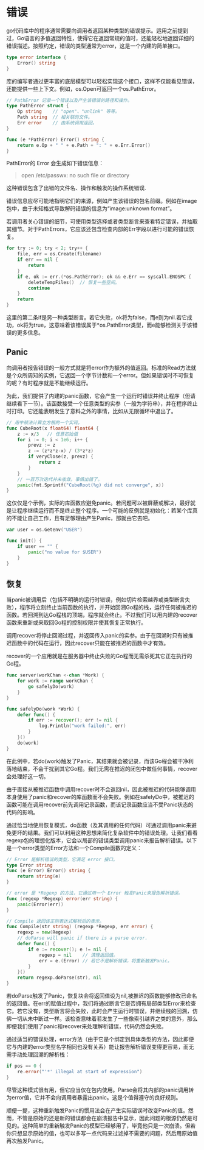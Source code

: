 # 错误

go代码库中的程序通常需要向调用者返回某种类型的错误提示。运用之前提到过，Go语言的多值返回特性，使得它在返回常规的值时，还能轻松地返回详细的错误描述。按照约定，错误的类型通常为error，这是一个内建的简单接口。

```go
type error interface {
	Error() string
}
```

库的编写者通过更丰富的底层模型可以轻松实现这个接口，这样不仅能看见错误，还能提供一些上下文。例如，os.Open可返回一个os.PathError。

```go
// PathError 记录一个错误以及产生该错误的路径和操作。
type PathError struct {
	Op string    // "open"、"unlink" 等等。
	Path string  // 相关联的文件。
	Err error    // 由系统调用返回。
}

func (e *PathError) Error() string {
	return e.Op + " " + e.Path + ": " + e.Err.Error()
}
```

PathError的 Error 会生成如下错误信息：

>open /etc/passwx: no such file or directory

这种错误包含了出错的文件名、操作和触发的操作系统错误.

错误信息应尽可能地指明它们的来源，例如产生该错误的包名前缀。例如在image包中，由于未知格式导致解码错误的信息为“image:unknown format”。

若调用者关心错误的细节，可使用类型选择或者类型断言来查看特定错误，并抽取其细节。对于PathErrors，它应该还包含检查内部的Err字段以进行可能的错误恢复。

```go
for try := 0; try < 2; try++ {
	file, err = os.Create(filename)
	if err == nil {
		return
	}
	if e, ok := err.(*os.PathError); ok && e.Err == syscall.ENOSPC {
		deleteTempFiles()  // 恢复一些空间。
		continue
	}
	return
}
```

这里的第二条if是另一种类型断言。若它失败，ok将为false，而e则为nil.若它成功，ok将为true，这意味着该错误属于*os.PathError类型，而e能够检测关于该错误的更多信息。

## Panic

向调用者报告错误的一般方式就是将error作为额外的值返回。标准的Read方法就是个众所周知的实例，它返回一个字节计数和一个error。但如果错误时不可恢复的呢？有时程序就是不能继续运行。

为此，我们提供了内建的panic函数，它会产生一个运行时错误并终止程序（但请继续看下一节）。该函数接受一个任意类型的实参（一般为字符串），并在程序终止时打印。它还能表明发生了意料之外的事情，比如从无限循环中退出了。

```go
// 用牛顿法计算立方根的一个实现。
func CubeRoot(x float64) float64 {
	z := x/3   // 任意初始值
	for i := 0; i < 1e6; i++ {
		prevz := z
		z -= (z*z*z-x) / (3*z*z)
		if veryClose(z, prevz) {
			return z
		}
	}
	// 一百万次迭代并未收敛，事情出错了。
	panic(fmt.Sprintf("CubeRoot(%g) did not converge", x))
}
```

这仅仅是个示例，实际的库函数应避免panic。若问题可以被屏蔽或解决，最好就是让程序继续运行而不是终止整个程序。一个可能的反例就是初始化：若某个库真的不能让自己工作，且有足够理由产生Panic，那就由它去吧。

```go
var user = os.Getenv("USER")

func init() {
	if user == "" {
		panic("no value for $USER")
	}
}
```

## 恢复

当panic被调用后（包括不明确的运行时错误，例如切片检索越界或类型断言失败），程序将立刻终止当前函数的执行，并开始回溯Go程的栈，运行任何被推迟的函数。若回溯到达Go程栈的顶端，程序就会终止。不过我们可以用内建的recover函数来重新或来取回Go程的控制权限并使其恢复正常执行。

调用recover将停止回溯过程，并返回传入panic的实参。由于在回溯时只有被推迟函数中的代码在运行，因此recover只能在被推迟的函数中才有效。

recover的一个应用就是在服务器中终止失败的Go程而无需杀死其它正在执行的Go程。

```go
func server(workChan <-chan *Work) {
	for work := range workChan {
		go safelyDo(work)
	}
}

func safelyDo(work *Work) {
	defer func() {
		if err := recover(); err != nil {
			log.Println("work failed:", err)
		}
	}()
	do(work)
}
```

在此例中，若do(work)触发了Panic，其结果就会被记录，而该Go程会被干净利落地结束，不会干扰到其它Go程。我们无需在推迟的闭包中做任何事情，recover会处理好这一切。

由于直接从被推迟函数中调用recover时不会返回nil，因此被推迟的代码能够调用本身使用了panic和recover的库函数而不会失败。例如在safelyDo中，被推迟的函数可能在调用recover前先调用记录函数，而该记录函数应当不受Panic状态的代码的影响。

通过恰当地使用恢复模式，do函数（及其调用的任何代码）可通过调用panic来避免更坏的结果。我们可以利用这种思想来简化复杂软件中的错误处理。让我们看看regexp包的理想化版本，它会以局部的错误类型调用panic来报告解析错误。以下是一个error类型的Error方法和一个Compile函数的定义：

```go
// Error 是解析错误的类型，它满足 error 接口。
type Error string
func (e Error) Error() string {
	return string(e)
}

// error 是 *Regexp 的方法，它通过用一个 Error 触发Panic来报告解析错误。
func (regexp *Regexp) error(err string) {
	panic(Error(err))
}

// Compile 返回该正则表达式解析后的表示。
func Compile(str string) (regexp *Regexp, err error) {
	regexp = new(Regexp)
	// doParse will panic if there is a parse error.
	defer func() {
		if e := recover(); e != nil {
			regexp = nil    // 清理返回值。
			err = e.(Error) // 若它不是解析错误，将重新触发Panic。
		}
	}()
	return regexp.doParse(str), nil
}
```

若doParse触发了Panic，恢复块会将返回值设为nil,被推迟的函数能够修改已命名的返回值。在err的赋值过程中，我们将通过断言它是否拥有局部类型Error来检查它。若它没有，类型断言将会失败，此时会产生运行时错误，并继续栈的回溯，仿佛一切从未中断过一样。该检查意味着若发生了一些像索引越界之类的意外，那么即便我们使用了panic和recover来处理解析错误，代码仍然会失败。

通过适当的错误处理，error方法（由于它是个绑定到具体类型的方法，因此即便它与内建的error类型名字相同也没有关系）能让报告解析错误变得更容易，而无需手动处理回溯的解析栈：

```go
if pos == 0 {
	re.error("'*' illegal at start of expression")
}
```

尽管这种模式很有用，但它应当仅在包内使用。Parse会将其内部的panic调用转为error值，它并不会向调用者暴露出panic。这是个值得遵守的良好规则。

顺便一提，这种重新触发Panic的惯用法会在产生实际错误时改变Panic的值。然而，不管是原始的还是新的错误都会在崩溃报告中显示，因此问题的根源仍然是可见的。这种简单的重新触发Panic的模型已经够用了，毕竟他只是一次崩溃。但若你只想显示原始的值，也可以多写一点代码来过滤掉不需要的问题，然后用原始值再次触发Panic。